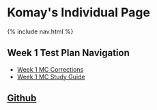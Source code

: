 # Komay's Individual Page

{% include nav.html %}

## Week 1 Test Plan Navigation
- [Week 1 MC Corrections](https://zenxha.github.io/komay-tri3/week1/corrections)
- [Week 1 MC  Study Guide](https://zenxha.github.io/komay-tri3/week1/studyguide)

## **[Github](https://github.com/zenxha/komay-tri3)**
